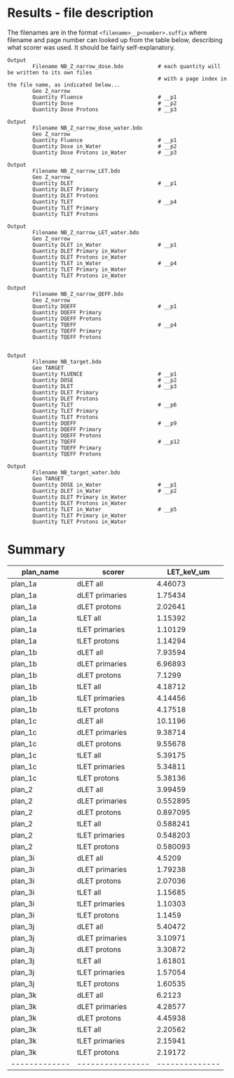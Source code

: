 # Results - file description
The filenames are in the format `<filename>__p<number>.suffix` where filename and page number can looked up from the table below, describing what scorer was used. It should be fairly self-explanatory.

```
Output
        Filename NB_Z_narrow_dose.bdo           # each quantity will be written to its own files
                                                # with a page index in the file name, as indicated below...
        Geo Z_narrow
        Quantity Fluence                        # __p1
        Quantity Dose                           # __p2
        Quantity Dose Protons                   # __p3

Output
        Filename NB_Z_narrow_dose_water.bdo
        Geo Z_narrow
        Quantity Fluence                        # __p1
        Quantity Dose in_Water                  # __p2
        Quantity Dose Protons in_Water          # __p3

Output
        Filename NB_Z_narrow_LET.bdo
        Geo Z_narrow
        Quantity DLET                           # __p1
        Quantity DLET Primary
        Quantity DLET Protons
        Quantity TLET                           # __p4
        Quantity TLET Primary
        Quantity TLET Protons

Output
        Filename NB_Z_narrow_LET_water.bdo
        Geo Z_narrow
        Quantity DLET in_Water                  # __p1
        Quantity DLET Primary in_Water
        Quantity DLET Protons in_Water
        Quantity TLET in_Water                  # __p4
        Quantity TLET Primary in_Water
        Quantity TLET Protons in_Water

Output
        Filename NB_Z_narrow_QEFF.bdo
        Geo Z_narrow
        Quantity DQEFF                          # __p1
        Quantity DQEFF Primary
        Quantity DQEFF Protons
        Quantity TQEFF                          # __p4
        Quantity TQEFF Primary
        Quantity TQEFF Protons


Output
        Filename NB_target.bdo
        Geo TARGET
        Quantity FLUENCE                        # __p1
        Quantity DOSE                           # __p2
        Quantity DLET                           # __p3
        Quantity DLET Primary
        Quantity DLET Protons
        Quantity TLET                           # __p6
        Quantity TLET Primary
        Quantity TLET Protons
        Quantity DQEFF                          # __p9
        Quantity DQEFF Primary
        Quantity DQEFF Protons
        Quantity TQEFF                          # __p12
        Quantity TQEFF Primary
        Quantity TQEFF Protons

Output
        Filename NB_target_water.bdo
        Geo TARGET
        Quantity DOSE in_Water                  # __p1
        Quantity DLET in_Water                  # __p2
        Quantity DLET Primary in_Water
        Quantity DLET Protons in_Water
        Quantity TLET in_Water                  # __p5
        Quantity TLET Primary in_Water
        Quantity TLET Protons in_Water
```

# Summary

| plan_name   | scorer         |   LET_keV_um |
|-------------|----------------|--------------|
| plan_1a     | dLET all       |     4.46073  |
| plan_1a     | dLET primaries |     1.75434  |
| plan_1a     | dLET protons   |     2.02641  |
| plan_1a     | tLET all       |     1.15392  |
| plan_1a     | tLET primaries |     1.10129  |
| plan_1a     | tLET protons   |     1.14294  |
| plan_1b     | dLET all       |     7.93594  |
| plan_1b     | dLET primaries |     6.96893  |
| plan_1b     | dLET protons   |     7.1299   |
| plan_1b     | tLET all       |     4.18712  |
| plan_1b     | tLET primaries |     4.14456  |
| plan_1b     | tLET protons   |     4.17518  |
| plan_1c     | dLET all       |    10.1196   |
| plan_1c     | dLET primaries |     9.38714  |
| plan_1c     | dLET protons   |     9.55678  |
| plan_1c     | tLET all       |     5.39175  |
| plan_1c     | tLET primaries |     5.34811  |
| plan_1c     | tLET protons   |     5.38136  |
| plan_2      | dLET all       |     3.99459  |
| plan_2      | dLET primaries |     0.552895 |
| plan_2      | dLET protons   |     0.897095 |
| plan_2      | tLET all       |     0.588241 |
| plan_2      | tLET primaries |     0.548203 |
| plan_2      | tLET protons   |     0.580093 |
| plan_3i     | dLET all       |     4.5209   |
| plan_3i     | dLET primaries |     1.79238  |
| plan_3i     | dLET protons   |     2.07036  |
| plan_3i     | tLET all       |     1.15685  |
| plan_3i     | tLET primaries |     1.10303  |
| plan_3i     | tLET protons   |     1.1459   |
| plan_3j     | dLET all       |     5.40472  |
| plan_3j     | dLET primaries |     3.10971  |
| plan_3j     | dLET protons   |     3.30872  |
| plan_3j     | tLET all       |     1.61801  |
| plan_3j     | tLET primaries |     1.57054  |
| plan_3j     | tLET protons   |     1.60535  |
| plan_3k     | dLET all       |     6.2123   |
| plan_3k     | dLET primaries |     4.28577  |
| plan_3k     | dLET protons   |     4.45938  |
| plan_3k     | tLET all       |     2.20562  |
| plan_3k     | tLET primaries |     2.15941  |
| plan_3k     | tLET protons   |     2.19172  |
|-------------|----------------|--------------|